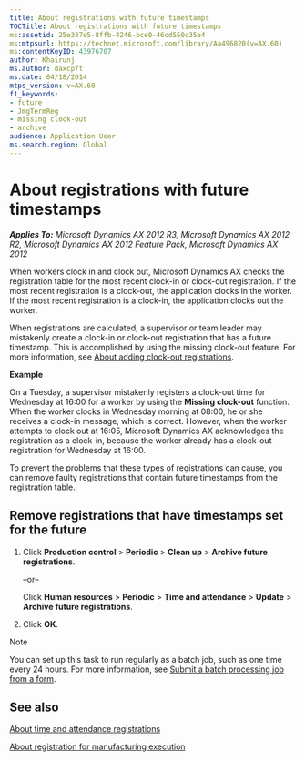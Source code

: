 ```yaml
---
title: About registrations with future timestamps
TOCTitle: About registrations with future timestamps
ms:assetid: 25e387e5-8ffb-4246-bce0-46cd550c35e4
ms:mtpsurl: https://technet.microsoft.com/library/Aa496820(v=AX.60)
ms:contentKeyID: 43976707
author: Khairunj
ms.author: daxcpft
ms.date: 04/18/2014
mtps_version: v=AX.60
f1_keywords:
- future
- JmgTermReg
- missing clock-out
- archive
audience: Application User
ms.search.region: Global
---
```


# About registrations with future timestamps 


_**Applies To:** Microsoft Dynamics AX 2012 R3, Microsoft Dynamics AX 2012 R2, Microsoft Dynamics AX 2012 Feature Pack, Microsoft Dynamics AX 2012_

When workers clock in and clock out, Microsoft Dynamics AX checks the registration table for the most recent clock-in or clock-out registration. If the most recent registration is a clock-out, the application clocks in the worker. If the most recent registration is a clock-in, the application clocks out the worker.

When registrations are calculated, a supervisor or team leader may mistakenly create a clock-in or clock-out registration that has a future timestamp. This is accomplished by using the missing clock-out feature. For more information, see [About adding clock-out registrations](about-adding-clock-out-registrations.md).

**Example**

On a Tuesday, a supervisor mistakenly registers a clock-out time for Wednesday at 16:00 for a worker by using the **Missing clock-out** function. When the worker clocks in Wednesday morning at 08:00, he or she receives a clock-in message, which is correct. However, when the worker attempts to clock out at 16:05, Microsoft Dynamics AX acknowledges the registration as a clock-in, because the worker already has a clock-out registration for Wednesday at 16:00.

To prevent the problems that these types of registrations can cause, you can remove faulty registrations that contain future timestamps from the registration table.

## Remove registrations that have timestamps set for the future

1.  Click **Production control** \> **Periodic** \> **Clean up** \> **Archive future registrations**.
    
    –or–
    
    Click **Human resources** \> **Periodic** \> **Time and attendance** \> **Update** \> **Archive future registrations**.

2.  Click **OK**.


> [!NOTE]
> <P>You can set up this task to run regularly as a batch job, such as one time every 24 hours. For more information, see <A href="submit-a-batch-processing-job-from-a-form.md">Submit a batch processing job from a form</A>.</P>



## See also

[About time and attendance registrations](about-time-and-attendance-registrations.md)

[About registration for manufacturing execution](about-registration-for-manufacturing-execution.md)

  



